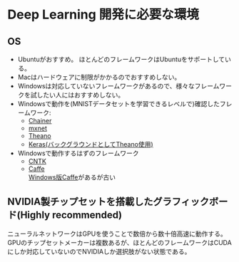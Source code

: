 # Deep Learning 開発に必要な環境

## OS

* Ubuntuがおすすめ。
ほとんどのフレームワークはUbuntuをサポートしている。
* Macはハードウェアに制限がかかるのでおすすめしない。
* Windowsは対応していないフレームワークがあるので、様々なフレームワークを試したい人にはおすすめしない。  
* Windowsで動作を(MNISTデータセットを学習できるレベルで)確認したフレームワーク:
    * [Chainer](http://chainer.org/)
    * [mxnet](http://mxnet.io/)
    * [Theano](http://deeplearning.net/software/theano/index.html)
    * [Keras(バックグラウンドとしてTheano使用)](https://keras.io/ja/)
* Windowsで動作するはずのフレームワーク
    * [CNTK](https://github.com/Microsoft/CNTK)
    * [Caffe](http://caffe.berkeleyvision.org/)  
    [Windows版Caffe](https://github.com/niuzhiheng/caffe)があるが古い

## NVIDIA製チップセットを搭載したグラフィックボード(Highly recommended)

ニューラルネットワークはGPUを使うことで数倍から数十倍高速に動作する。
GPUのチップセットメーカーは複数あるが、ほとんどのフレームワークはCUDAにしか対応していないのでNVIDIAしか選択肢がない状態である。
